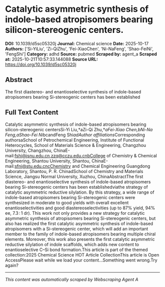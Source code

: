 # Catalytic asymmetric synthesis of indole-based atropisomers bearing silicon-stereogenic centers.

**DOI:** 10.1039/d5sc05320j
**Journal:** Chemical science
**Date:** 2025-10-17
**Authors:** ['Si-YiLiu', 'Zi-QiZhu', 'Fei-XiaoChen', 'Ni-NaFeng', 'Shao-FeiNi', 'FengShi']
**Category:** adhd
**Source:** pubmed
**Scraped by:** agent_a
**Scraped at:** 2025-10-21T10:57:33.144088
**Source URL:** https://doi.org/10.1039/d5sc05320j

## Abstract

The first diastereo- and enantioselective synthesis of indole-based atropisomers bearing Si-stereogenic centers has been established 

## Full Text Content

Catalytic asymmetric synthesis of indole-based atropisomers bearing silicon-stereogenic centersSi-Yi
Liu,†aZi-Qi
Zhu,†*aFei-Xiao
Chen,bNi-Na
Feng,aShao-Fei
Ni*bcandFeng
Shi*adAuthor affiliations*Corresponding authorsaSchool of Petrochemical Engineering, Institute of Functional Heterocycles, School of Materials Science & Engineering, Changzhou University, Changzhou, ChinaE-mail:fshi@jsnu.edu.cn,zzq@cczu.edu.cnbCollege of Chemistry & Chemical Engineering, Shantou University, Shantou, ChinaE-mail:sfni@stu.edu.cncChemistry and Chemical Engineering Guangdong Laboratory, Shantou, P. R. ChinadSchool of Chemistry and Materials Science, Jiangsu Normal University, Xuzhou, ChinaAbstractThe first diastereo- and enantioselective synthesis of indole-based atropisomers bearing Si-stereogenic centers has been establishedviathe strategy of catalytic asymmetric reductive silylation. By this strategy, a wide range of indole-based atropisomers bearing Si-stereogenic centers were synthesized in moderate to good yields with overall excellent enantioselectivities and good diastereoselectivities (up to 87% yield, 94% ee, 7.3 : 1 dr). This work not only provides a new strategy for catalytic asymmetric synthesis of atropisomers bearing Si-stereogenic centers, but also has realized the first catalytic asymmetric synthesis of indole-based atropisomers with a Si-stereogenic center, which will add an important member to the family of indole-based atropisomers bearing multiple chiral elements. Moreover, this work also presents the first catalytic asymmetric reductive silylation of indole scaffolds, which adds new content to enantioselective C–Si bond formation.This article is part of the themed collection:2025 Chemical Science HOT Article CollectionThis article is Open AccessPlease wait while we load your content...Something went wrong.Try again?

---
*This content was automatically scraped by Webscraping Agent A*
